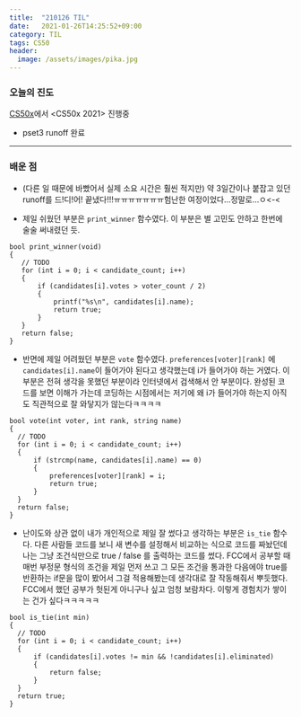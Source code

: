 ```yaml
---
title:  "210126 TIL"
date:   2021-01-26T14:25:52+09:00
category: TIL
tags: CS50
header:
  image: /assets/images/pika.jpg
---
```


<h3>오늘의 진도</h3>

[CS50x](https://cs50.harvard.edu/x/2021/)에서 <CS50x 2021> 진행중

 - pset3 runoff 완료

<hr>

<h3>배운 점</h3>

 - (다른 일 때문에 바빴어서 실제 소요 시간은 훨씬 적지만) 약 3일간이나 붙잡고 있던 runoff를 드!디!어! 끝냈다!!!ㅠㅠㅠㅠㅠㅠㅠ험난한 여정이었다...정말로...ㅇ<-<
 
 - 제일 쉬웠던 부분은 ```print_winner``` 함수였다. 이 부분은 별 고민도 안하고 한번에 술술 써내렸던 듯.
 
 ```
 bool print_winner(void)
{
    // TODO
    for (int i = 0; i < candidate_count; i++)
    {
        if (candidates[i].votes > voter_count / 2)
        {
            printf("%s\n", candidates[i].name);
            return true;
        }
    }
    return false;
}
 ```
 
 - 반면에 제일 어려웠던 부분은 ```vote``` 함수였다. ```preferences[voter][rank]``` 에 ```candidates[i].name```이 들어가야 된다고 생각했는데 i가 들어가야 하는 거였다. 이 부분은 전혀 
 생각을 못했던 부분이라 인터넷에서 검색해서 안 부분이다. 완성된 코드를 보면 이해가 가는데 코딩하는 시점에서는 저기에 왜 i가 들어가야 하는지 아직도 직관적으로 잘 와닿지가 않는다ㅋㅋㅋㅋ
 
  ```
 bool vote(int voter, int rank, string name)
{
    // TODO
    for (int i = 0; i < candidate_count; i++)
    {
        if (strcmp(name, candidates[i].name) == 0)
        {
            preferences[voter][rank] = i;
            return true;
        }
    }
    return false;
}
 ```
 
 - 난이도와 상관 없이 내가 개인적으로 제일 잘 썼다고 생각하는 부분은 ```is_tie``` 함수다. 다른 사람들 코드를 보니 새 변수를 설정해서 비교하는 식으로 코드를 짜놨던데 나는 그냥 
 조건식만으로 true / false 를 출력하는 코드를 썼다. FCC에서 공부할 때 매번 부정문 형식의 조건을 제일 먼저 쓰고 그 모든 조건을 통과한 다음에야 true를 반환하는 if문을 많이 봤어서 
 그걸 적용해봤는데 생각대로 잘 작동해줘서 뿌듯했다. FCC에서 했던 공부가 헛된게 아니구나 싶고 엄청 보람차다. 이렇게 경험치가 쌓이는 건가 싶다ㅋㅋㅋㅋㅋ
 
  ```
 bool is_tie(int min)
{
    // TODO
    for (int i = 0; i < candidate_count; i++)
    {
        if (candidates[i].votes != min && !candidates[i].eliminated)
        {
            return false;
        }
    }
    return true;
}
 ```